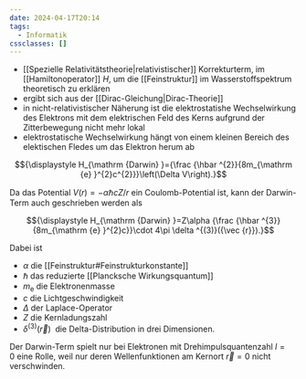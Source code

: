 ```yaml
---
date: 2024-04-17T20:14
tags:
  - Informatik
cssclasses: []
---
```

- [[Spezielle Relativitätstheorie|relativistischer]] Korrekturterm, im [[Hamiltonoperator]] $H$, um die [[Feinstruktur]] im Wasserstoffspektrum theoretisch zu erklären
- ergibt sich aus der [[Dirac-Gleichung|Dirac-Theorie]]
- in nicht-relativistischer Näherung ist die elektrostatishe Wechselwirkung des Elektrons mit dem elektrischen Feld des Kerns aufgrund der Zitterbewegung nicht mehr lokal
- elektrostatische Wechselwirkung hängt von einem kleinen Bereich des elektischen Fledes um das Elektron herum ab

$${\displaystyle H_{\mathrm {Darwin} }={\frac {\hbar ^{2}}{8m_{\mathrm {e} }^{2}c^{2}}}\left(\Delta V\right).}$$

Da das Potential ${\displaystyle V(r)=-\alpha \hbar cZ/r}$ ein Coulomb-Potential ist, kann der Darwin-Term auch geschrieben werden als

$${\displaystyle H_{\mathrm {Darwin} }=Z\alpha {\frac {\hbar ^{3}}{8m_{\mathrm {e} }^{2}c}}\cdot 4\pi \delta ^{(3)}({\vec {r}}).}$$

Dabei ist

-   ${\displaystyle \alpha }$ die [[Feinstruktur#Feinstrukturkonstante]]
-   ${\displaystyle \hbar }$ das reduzierte [[Plancksche Wirkungsquantum]]
-   ${\displaystyle m_{\mathrm {e} }}$ die Elektronenmasse
-   ${\displaystyle c}$ die Lichtgeschwindigkeit
-   ${\displaystyle \Delta }$ der Laplace-Operator
-   ${\displaystyle Z}$ die Kernladungszahl
-   ${\displaystyle \delta ^{(3)}({\vec {r}})\,\!}$ die Delta-Distribution in drei Dimensionen.

Der Darwin-Term spielt nur bei Elektronen mit Drehimpulsquantenzahl ${\displaystyle l=0}$ eine Rolle, weil nur deren Wellenfunktionen am Kernort ${\displaystyle {\vec {r}}=0}$ nicht verschwinden.